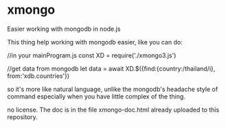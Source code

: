 # xmongo
Easier working with mongodb in node.js

This thing help working with mongodb easier, like you can do:

//in your mainProgram.js
const XD = require('./xmongo3.js')

//get data from mongodb
let data = await XD.$({find:{country:/thailand/i}, from:'xdb.countries'})

so it's more like natural language, unlike the mongodb's headache style of command especially when you have little complex of the thing.

no license.
The doc is in the file xmongo-doc.html already uploaded to this repository.

